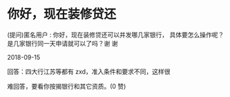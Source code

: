 # 你好，现在装修贷还

(提问)匿名用户 : 你好，现在装修贷还可以并发哪几家银行， 具体要怎么操作呢？是几家银行同一天申请就可以了吗？谢 谢

2018-09-15

回答：四大行江苏等都有 zxd，准入条件和要求不同，这样很

难回答，要看你按揭银行和其它资质。(0 赞)